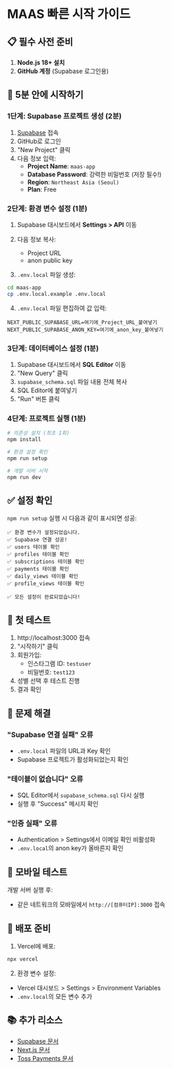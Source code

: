 # MAAS 빠른 시작 가이드

## 📋 필수 사전 준비

1. **Node.js 18+ 설치**
2. **GitHub 계정** (Supabase 로그인용)

## 🚀 5분 안에 시작하기

### 1단계: Supabase 프로젝트 생성 (2분)

1. [Supabase](https://supabase.com) 접속
2. GitHub로 로그인
3. "New Project" 클릭
4. 다음 정보 입력:
   - **Project Name**: `maas-app`
   - **Database Password**: 강력한 비밀번호 (저장 필수!)
   - **Region**: `Northeast Asia (Seoul)`
   - **Plan**: Free

### 2단계: 환경 변수 설정 (1분)

1. Supabase 대시보드에서 **Settings > API** 이동
2. 다음 정보 복사:
   - Project URL
   - anon public key

3. `.env.local` 파일 생성:
```bash
cd maas-app
cp .env.local.example .env.local
```

4. `.env.local` 파일 편집하여 값 입력:
```env
NEXT_PUBLIC_SUPABASE_URL=여기에_Project_URL_붙여넣기
NEXT_PUBLIC_SUPABASE_ANON_KEY=여기에_anon_key_붙여넣기
```

### 3단계: 데이터베이스 설정 (1분)

1. Supabase 대시보드에서 **SQL Editor** 이동
2. "New Query" 클릭
3. `supabase_schema.sql` 파일 내용 전체 복사
4. SQL Editor에 붙여넣기
5. "Run" 버튼 클릭

### 4단계: 프로젝트 실행 (1분)

```bash
# 의존성 설치 (최초 1회)
npm install

# 환경 설정 확인
npm run setup

# 개발 서버 시작
npm run dev
```

## ✅ 설정 확인

`npm run setup` 실행 시 다음과 같이 표시되면 성공:

```
✅ 환경 변수가 설정되었습니다.
✅ Supabase 연결 성공!
✅ users 테이블 확인
✅ profiles 테이블 확인
✅ subscriptions 테이블 확인
✅ payments 테이블 확인
✅ daily_views 테이블 확인
✅ profile_views 테이블 확인

✅ 모든 설정이 완료되었습니다!
```

## 🎯 첫 테스트

1. http://localhost:3000 접속
2. "시작하기" 클릭
3. 회원가입:
   - 인스타그램 ID: `testuser`
   - 비밀번호: `test123`
4. 성별 선택 후 테스트 진행
5. 결과 확인

## 🔧 문제 해결

### "Supabase 연결 실패" 오류
- `.env.local` 파일의 URL과 Key 확인
- Supabase 프로젝트가 활성화되었는지 확인

### "테이블이 없습니다" 오류
- SQL Editor에서 `supabase_schema.sql` 다시 실행
- 실행 후 "Success" 메시지 확인

### "인증 실패" 오류
- Authentication > Settings에서 이메일 확인 비활성화
- `.env.local`의 anon key가 올바른지 확인

## 📱 모바일 테스트

개발 서버 실행 후:
- 같은 네트워크의 모바일에서 `http://[컴퓨터IP]:3000` 접속

## 🚢 배포 준비

1. Vercel에 배포:
```bash
npx vercel
```

2. 환경 변수 설정:
- Vercel 대시보드 > Settings > Environment Variables
- `.env.local`의 모든 변수 추가

## 📚 추가 리소스

- [Supabase 문서](https://supabase.com/docs)
- [Next.js 문서](https://nextjs.org/docs)
- [Toss Payments 문서](https://docs.tosspayments.com)